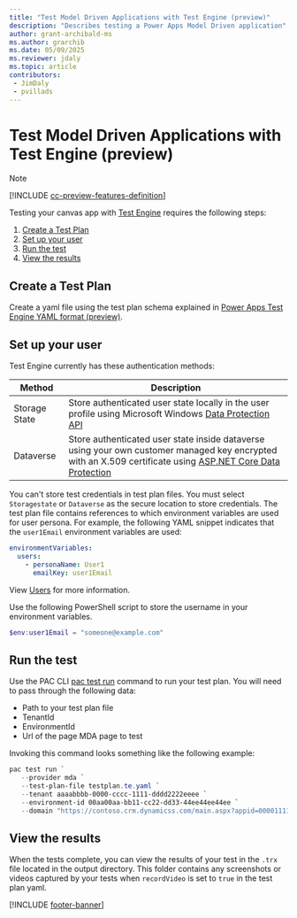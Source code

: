 ```yaml
---
title: "Test Model Driven Applications with Test Engine (preview)"
description: "Describes testing a Power Apps Model Driven application"
author: grant-archibald-ms
ms.author: grarchib
ms.date: 05/09/2025
ms.reviewer: jdaly
ms.topic: article
contributors:
 - JimDaly
 - pvillads
---
```


# Test Model Driven Applications with Test Engine (preview)

> [!NOTE]
> [!INCLUDE [cc-preview-features-definition](../includes/cc-preview-features-definition.md)]

Testing your canvas app with [Test Engine](./overview.md) requires the following steps:

1. [Create a Test Plan](#create-a-test-plan)
1. [Set up your user](#set-up-your-user)
1. [Run the test](#run-the-test)
1. [View the results](#view-the-results)

## Create a Test Plan

Create a yaml file using the test plan schema explained in [Power Apps Test Engine YAML format (preview)](yaml.md).

## Set up your user

Test Engine currently has these authentication methods:

| Method | Description |
|--------|-------------|
| Storage State | Store authenticated user state locally in the user profile using Microsoft Windows [Data Protection API](/dotnet/standard/security/how-to-use-data-protection)
| Dataverse | Store authenticated user state inside dataverse using your own customer managed key encrypted with an X.509 certificate using [ASP.NET Core Data Protection](/aspnet/core/security/data-protection/introduction)

You can't store test credentials in test plan files. You must select `Storagestate` or `Dataverse` as the secure location to store credentials. The test plan file contains references to which environment variables are used for user persona. For example, the following YAML snippet indicates that the `user1Email` environment variables are used:

```yaml
environmentVariables:
  users:
    - personaName: User1
      emailKey: user1Email
```

View [Users](yaml.md#users) for more information.

Use the following PowerShell script to store the username in your environment variables.


```powershell
$env:user1Email = "someone@example.com"
```

## Run the test

Use the PAC CLI [pac test run](../developer/cli/reference/test.md#pac-test-run) command to run your test plan.  You will need to pass through the following data:

- Path to your test plan file
- TenantId
- EnvironmentId
- Url of the page MDA page to test

Invoking this command looks something like the following example:

```powershell
pac test run `
   --provider mda `
   --test-plan-file testplan.te.yaml `
   --tenant aaaabbbb-0000-cccc-1111-dddd2222eeee `
   --environment-id 00aa00aa-bb11-cc22-dd33-44ee44ee44ee `
   --domain "https://contoso.crm.dynamicss.com/main.aspx?appid=00001111-aaaa-2222-bbbb-3333cccc4444&pagetype=custom&name=dev_home_c8017"
```

## View the results

When the tests complete, you can view the results of your test in the `.trx` file located in the output directory. This folder contains any screenshots or videos captured by your tests when `recordVideo` is set to `true` in the test plan yaml.

<!-- I'd like to know more about what this trx file looks like without having to try it -->

[!INCLUDE [footer-banner](../includes/footer-banner.md)]

